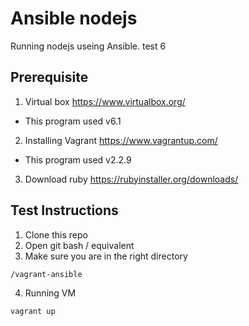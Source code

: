 # Ansible nodejs

Running nodejs useing Ansible.
test 6

## Prerequisite

1. Virtual box
https://www.virtualbox.org/
- This program used v6.1

2. Installing Vagrant
https://www.vagrantup.com/
- This program used v2.2.9

3. Download ruby
https://rubyinstaller.org/downloads/

## Test Instructions
1. Clone this repo
2. Open git bash / equivalent
3. Make sure you are in the right directory
```bash
/vagrant-ansible
```
4. Running VM
```bash
vagrant up
```
